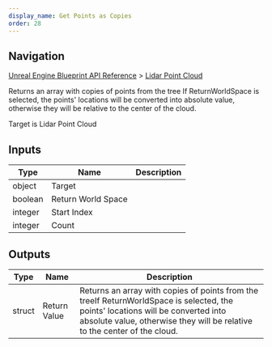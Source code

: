 ```yaml
---
display_name: Get Points as Copies
order: 28
---
```

## Navigation

[Unreal Engine Blueprint API Reference](https://dev.epicgames.com/documentation/en-us/unreal-engine/BlueprintAPI) > [Lidar Point Cloud](https://dev.epicgames.com/documentation/en-us/unreal-engine/BlueprintAPI/LidarPointCloud)

Returns an array with copies of points from the tree
If ReturnWorldSpace is selected, the points' locations will be converted into absolute value, otherwise they will be relative to the center of the cloud.

Target is Lidar Point Cloud

## Inputs

| Type | Name | Description |
| --- | --- | --- |
| object | Target |  |
| boolean | Return World Space |  |
| integer | Start Index |  |
| integer | Count |  |

## Outputs

| Type | Name | Description |
| --- | --- | --- |
| struct | Return Value | Returns an array with copies of points from the treeIf ReturnWorldSpace is selected, the points' locations will be converted into absolute value, otherwise they will be relative to the center of the cloud. |
